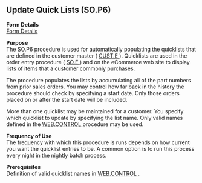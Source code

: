 ##  Update Quick Lists (SO.P6)

<PageHeader />

**Form Details**  
[ Form Details ](SO-P6-1/README.md)   

**Purpose**  
The SO.P6 procedure is used for automatically populating the quicklists that are defined in the customer master ( [ CUST.E ](../../../../../../../../../rover/AP-OVERVIEW/AP-ENTRY/ACCT-CONTROL/ACCT-CONTROL-1/ar-e/CUST-E) ). Quicklists are used in the order entry procedure ( [ SO.E ](../../../../../../../../../rover/AP-OVERVIEW/AP-ENTRY/AP-E/AP-E-1/CURRENCY-CONTROL/SO-E) ) and on the eCommerce web site to display lists of items that a customer commonly purchases.   
  
The procedure populates the lists by accumulating all of the part numbers from
prior sales orders. You may control how far back in the history the procedure
should check by specifying a start date. Only those orders placed on or after
the start date will be included.  
  
More than one quicklist may be maintained for a customer. You specify which quicklist to update by specifying the list name. Only valid names defined in the [ WEB.CONTROL ](../../../../../../../../../rover/AP-OVERVIEW/AP-ENTRY/AP-E/AP-E-1/MSHIP-E/MSHIP-E-2/Parts-E/PARTS-E-7/WEB-CONTROL) procedure may be used. 

**Frequency of Use**  
The frequency with which this procedure is runs depends on how current you
want the quicklist entries to be. A common option is to run this process every
night in the nightly batch process.

**Prerequisites**  
Definition of valid quicklist names in [ WEB.CONTROL ](../../../../../../../../../rover/AP-OVERVIEW/AP-ENTRY/AP-E/AP-E-1/MSHIP-E/MSHIP-E-2/Parts-E/PARTS-E-7/WEB-CONTROL) . 

<badge text= "Version 8.10.57" vertical="middle" />

<PageFooter />